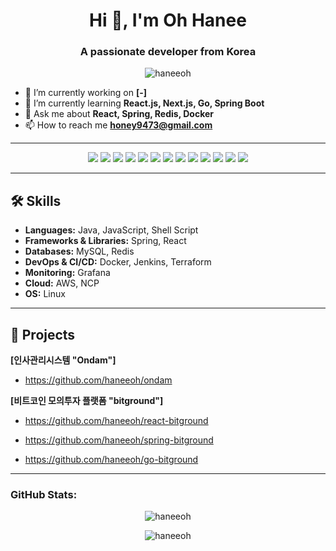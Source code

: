 <h1 align="center">Hi 👋, I'm Oh Hanee</h1>
<h3 align="center">A passionate developer from Korea</h3>

<p align="center">
  <img src="https://komarev.com/ghpvc/?username=haneeoh&label=Profile%20views&color=0e75b6&style=flat" alt="haneeoh" />
</p>

- 🔭 I’m currently working on **[-]**
- 🌱 I’m currently learning **React.js, Next.js, Go, Spring Boot**
- 💬 Ask me about **React, Spring, Redis, Docker**
- 📫 How to reach me **honey9473@gmail.com**

---

<p align="center">
  <img src="https://img.shields.io/badge/Java-ED8B00?style=for-the-badge&logo=java&logoColor=white"/>
  <img src="https://img.shields.io/badge/Figma-F24E1E?style=for-the-badge&logo=figma&logoColor=white"/>
  <img src="https://img.shields.io/badge/JavaScript-F7DF1E?style=for-the-badge&logo=javascript&logoColor=black"/>
  <img src="https://img.shields.io/badge/Shell-4EAA25?style=for-the-badge&logo=gnu-bash&logoColor=white"/>
  <img src="https://img.shields.io/badge/Spring-6DB33F?style=for-the-badge&logo=spring&logoColor=white"/>
  <img src="https://img.shields.io/badge/React-20232A?style=for-the-badge&logo=react&logoColor=61DAFB"/>
  <img src="https://img.shields.io/badge/Redis-DC382D?style=for-the-badge&logo=redis&logoColor=white"/>
  <img src="https://img.shields.io/badge/Docker-2496ED?style=for-the-badge&logo=docker&logoColor=white"/>
  <img src="https://img.shields.io/badge/Jenkins-D24939?style=for-the-badge&logo=jenkins&logoColor=white"/>
  <img src="https://img.shields.io/badge/Terraform-623CE4?style=for-the-badge&logo=terraform&logoColor=white"/>
  <img src="https://img.shields.io/badge/Grafana-F46800?style=for-the-badge&logo=grafana&logoColor=white"/>
  <img src="https://img.shields.io/badge/MySQL-4479A1?style=for-the-badge&logo=mysql&logoColor=white"/>
  <img src="https://img.shields.io/badge/Linux-FCC624?style=for-the-badge&logo=linux&logoColor=black"/>
</p>

---

## 🛠️ Skills

- **Languages:** Java, JavaScript, Shell Script
- **Frameworks & Libraries:** Spring, React
- **Databases:** MySQL, Redis
- **DevOps & CI/CD:** Docker, Jenkins, Terraform
- **Monitoring:** Grafana
- **Cloud:** AWS, NCP
- **OS:** Linux

---

## 🔭 Projects

**[인사관리시스템 "Ondam"]**
- https://github.com/haneeoh/ondam

**[비트코인 모의투자 플랫폼 "bitground"]**
- https://github.com/haneeoh/react-bitground

- https://github.com/haneeoh/spring-bitground

- https://github.com/haneeoh/go-bitground


---

<h3 align="left">GitHub Stats:</h3>
<p align="center">
  <img src="https://github-readme-stats.vercel.app/api?username=haneeoh&show_icons=true&locale=en" alt="haneeoh" />
</p>
<p align="center">
  <img src="https://github-readme-streak-stats.herokuapp.com/?user=haneeoh&" alt="haneeoh" />
</p>
